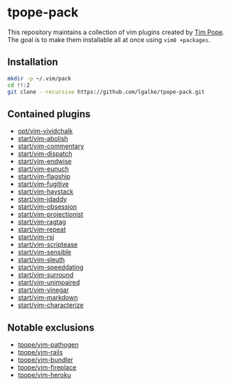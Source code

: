 # tpope-pack

This repository maintains a collection of vim plugins created by [Tim Pope](https://github.com/tpope).
The goal is to make them installable all at once using `vim8 +packages`.

## Installation

```bash
mkdir -p ~/.vim/pack
cd !!:2
git clone --recursive https://github.com/lgalke/tpope-pack.git
```

## Contained plugins

- [opt/vim-vividchalk](https://github.com/tpope/vim-vividchalk)
- [start/vim-abolish](https://github.com/tpope/vim-abolish)
- [start/vim-commentary](https://github.com/tpope/vim-commentary)
- [start/vim-dispatch](https://github.com/tpope/vim-dispatch)
- [start/vim-endwise](https://github.com/tpope/vim-endwise)
- [start/vim-eunuch](https://github.com/tpope/vim-eunuch)
- [start/vim-flagship](https://github.com/tpope/vim-flagship)
- [start/vim-fugitive](https://github.com/tpope/vim-fugitive)
- [start/vim-haystack](https://github.com/tpope/vim-haystack)
- [start/vim-jdaddy](https://github.com/tpope/vim-jdaddy)
- [start/vim-obsession](https://github.com/tpope/vim-obsession)
- [start/vim-projectionist](https://github.com/tpope/vim-projectionist)
- [start/vim-ragtag](https://github.com/tpope/vim-ragtag)
- [start/vim-repeat](https://github.com/tpope/vim-repeat)
- [start/vim-rsi](https://github.com/tpope/vim-rsi)
- [start/vim-scriptease](https://github.com/tpope/vim-scriptease)
- [start/vim-sensible](https://github.com/tpope/vim-sensible)
- [start/vim-sleuth](https://github.com/tpope/vim-sleuth)
- [start/vim-speeddating](https://github.com/tpope/vim-speeddating)
- [start/vim-surround](https://github.com/tpope/vim-surround)
- [start/vim-unimpaired](https://github.com/tpope/vim-unimpaired)
- [start/vim-vinegar](https://github.com/tpope/vim-vinegar)
- [start/vim-markdown](https://github.com/tpope/vim-markdown)
- [start/vim-characterize](https://github.com/tpope/vim-characterize)

## Notable exclusions

- [tpope/vim-pathogen](https://github.com/tpope/vim-pathogen)
- [tpope/vim-rails](https://github.com/tpope/vim-rails)
- [tpope/vim-bundler](https://github.com/tpope/vim-bundler)
- [tpope/vim-fireplace](https://github.com/tpope/vim-fireplace)
- [tpope/vim-heroku](https://github.com/tpope/vim-heroku)
